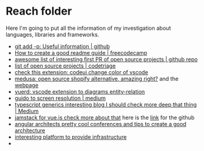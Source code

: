 # Reach folder

Here I'm going to put all the information of my investigation about languages, libraries and frameworks.

- [git add -p: Useful information | github](https://gist.github.com/mattlewissf/9958704)
- [How to create a good readme guide | freecodecamp](https://www.freecodecamp.org/news/how-to-write-a-good-readme-file/)
- [awesome list of interesting first PR of open source projects | github repo](https://github.com/MunGell/awesome-for-beginners#typescript)
- [list of open source projects | codetriage](https://www.codetriage.com/?language=TypeScript&page=5)
- [check this extension: codeui change color of vscode](https://github.com/ryanraposo/codeui)
- [medusa: open source shopify alternative, amazing right?](https://github.com/medusajs/medusa) and the [webpage](https://medusajs.com/)
- [vuerd: vscode extension to diagrams entity-relation](https://github.com/vuerd/vuerd)
- [guido to screen resolution | medium](https://bootcamp.uxdesign.cc/the-ultimate-guide-to-screen-resolution-370b5d26b60b)
- [typescript generics interesting blog I should check more deep that thing | Medium](https://medium.com/frontend-canteen/what-are-k-t-and-v-in-typescript-generics-9fabe1d0f0f3)
- [jamstack for vue.js check more about that](https://gridsome.org/) here is the [link](https://github.com/gridsome/gridsome) for the github
- [angular architects pretty cool conferences and tips to create a good architecture](https://angulararchitects.io/en/)
- [interesting platform to provide infrastructure](https://docs.railway.app/reference/usecases)
- 


